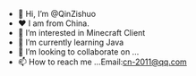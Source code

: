 - 👋 Hi, I’m @QinZishuo
- ❤ I am from China.
- 👀 I’m interested in Minecraft Client
- 🌱 I’m currently learning Java
- 💞️ I’m looking to collaborate on ...
- 📫 How to reach me ...Email:cn-2011@qq.com

<!---
QinZishuo/QinZishuo is a ✨ special ✨ repository because its `README.md` (this file) appears on your GitHub profile.
You can click the Preview link to take a look at your changes.
--->
